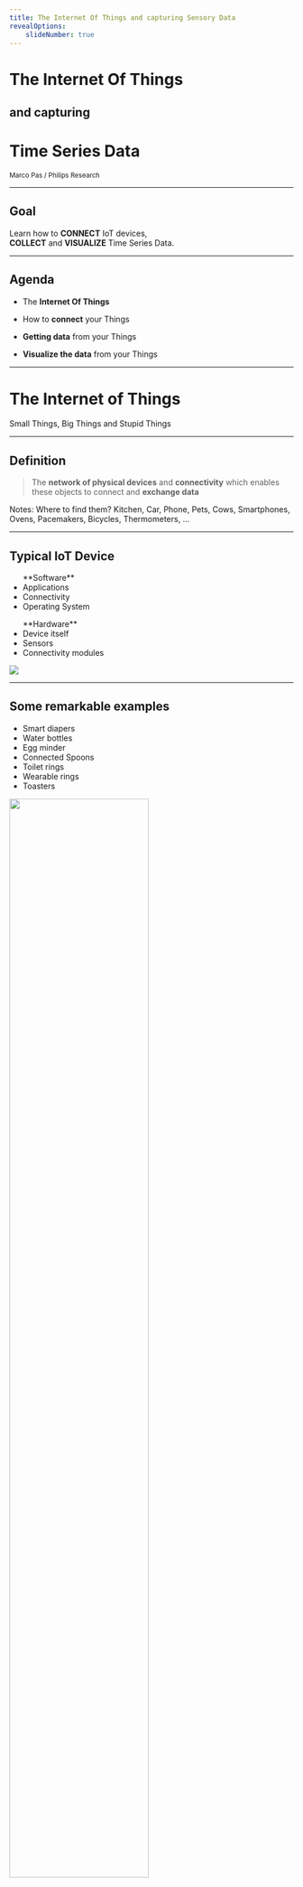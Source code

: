 ```yaml
---
title: The Internet Of Things and capturing Sensory Data
revealOptions:
    slideNumber: true
---
```


# **The Internet Of Things** 

## and capturing 

# **Time Series Data**

<small>Marco Pas / Philips Research</small>

---

## Goal

Learn how to **CONNECT** IoT devices,  
**COLLECT** and **VISUALIZE** Time Series Data.

---

## Agenda

+ The **Internet Of Things**

+ How to **connect** your Things

+ **Getting data** from your Things

+ **Visualize the data** from your Things

---

# The **Internet of Things**

Small Things, Big Things and Stupid Things

----

## Definition

> The **network of physical devices** 
> and **connectivity** which enables these 
> objects to connect and **exchange data**

Notes:
Where to find them? Kitchen, Car, Phone, Pets, Cows,  Smartphones, Ovens, Pacemakers, Bicycles, Thermometers, ...

----

## Typical IoT Device

<div class="multiCol">
    <div class="col">
        <ul>
            **Software**
            <li>Applications</li>
            <li>Connectivity</li>
            <li>Operating System</li>
        </ul>
    </div>
    <div class="col">
        <ul>
            **Hardware**
            <li>Device itself</li>
            <li>Sensors</li>
            <li>Connectivity modules</li>
        </ul>
    </div>
</div>

![](./images/raspberry_pi.jpg) <!-- .element height="40%" width="40%" -->


----

## Some **remarkable** examples

<div class="multiCol">
    <div class="col">
        <ul>
            <li>Smart diapers</li>
            <li>Water bottles</li>
            <li>Egg minder</li>
            <li>Connected Spoons</li>
            <li>Toilet rings</li>
            <li>Wearable rings</li>
            <li>Toasters</li>
        </ul>
    </div>
    <div class="col">
        <img src="./images/iot-diaper.png" height="70%">
    </div>
</div>
----

## Some **cool** examples

----
<!-- .slide: data-background="./images/iot-device-hue.jpg" -->
## Ambient Experience

<div class="multiCol" style="color:white">
    <div class="col">
        <ul>
            <li>Smart Home</li>
        </ul>
    </div>
</div>

----
<!-- .slide: data-background="./images/iot-device-wearables.jpg" -->

## Wearables

<div class="multiCol" style="color:white">
    <div class="col">
        <ul>
            <li>Health Monitoring</li>
        </ul>
    </div>
    <div class="col">
        <ul>
            <li>Assistive Technology</li>
        </ul>
    </div>
</div>

----
<!-- .slide: data-background="./images/iot-device-smart-pharming.jpg"-->

## <div style="color:black;">Smart Farming</div>

<div class="multiCol" style="color:black">
    <div class="col">
        <ul>
            <li>Precision Farming</li>
        </ul>
    </div>
    <div class="col">
        <ul>
            <li>Livestock Monitoring</li>
        </ul>
    </div>
</div>

----
<!-- .slide: data-background="rgb(181, 83, 60)" -->

## IOT is hard <i class="fas fa-exclamation-triangle"></i> 

> IoT Projects have a 75% Failure Rate

+ Long completion times
+ Poor quality of the data collected
+ IoT integration
+ Budget overruns
+ Data privacy / Security

----
<!-- .slide: data-background="rgb(181, 83, 60)" -->

![](./images/iot-device-smart-toy.jpg)

Note: Fisher-Price smart bear allowed hacking of children's biographical data.

----
<!-- .slide: data-background="rgb(181, 83, 60)" -->
![](./images/iot-device-smart-fridge.jpg)

Note: Samsung had a smart fridge that didn’t check SSL certificates, which meant someone could use a man-in-the-middle attack to snag your Google login information.

----
<!-- .slide: data-background="rgb(181, 83, 60)" -->
![](./images/iot-device-ddos.jpg)

Note: A hack in October of 2016 used IoT devices to shut down massive portions of the internet, the victim was a company called Dyn, which is one of the entities that route web traffic.

----
<i class="fas fa-exclamation-triangle fa-2x"></i>

When you start playing around with IOT devices do not forget about **security and data privacy**.

---

# How to **connect** Your Things

Natively & using AWS IOT

----

## Connectivity Requirements

+ **Lightweight** and Bandwidth Efficient
+ **Simple** to implement
+ **Data Agnostic**
+ Continuous **Session Awareness**
+ Support **Quality of Service**

----

## Connectivity Candidates

<i class="fas fa-tablet fa-2x"></i>  <i class="fas fa-arrows-alt-h fa-2x"></i> <i class="fas fa-cloud fa-2x"></i> <i class="fas fa-arrows-alt-h fa-2x"></i> <i class="fas fa-server fa-2x"></i>

+ REST/GRPC
+ AMQP
+ XMPP
+ STOMP
+ **MQTT**
+ CoAP

----

## **MQ** **T**elemetry **T**ransport

> MQTT is a Client Server **publish/subscribe messaging transport protocol**. <br><br> Standardized under OASIS.

Note: Developed out of IBM’s pervasive computing team and their work with partners in the industrial sector.

----

## MQTT Parts

![](./images/mqtt/iot-broker-pub-sub.png) <!-- .element height="90%" width="90%" -->

----

## MQTT Tooling

<div class="multiCol">
    <div class="col">
        <ul>
            <u>Brokers</u>
            <li>**Mosquitto**</li>
            <li>HiveMQ</li>
            <li>ActiveMQ</li>
            <li>RabbitMQ</li>
            <li>emqttd</li>
            <li>**AWS IOT**</li>
            <li>...</li>
        </ul>
    </div>
    <div class="col">
        <ul>
            <u>Clients</u>
            <li>**Paho**</li>
            <li>**Spring Integration**</li>
            <li>...</li>
        </ul>
    </div>
    <div class="col">
        <ul>
            <u>Tools</u>
            <li>MQTT.fx</li>
            <li>MyMQTT</li>
            <li>MQTT Lens</li>
            <li>**MQTTBox**</li>
            <li>...</li>
        </ul>
    </div>
</div>

----

# IoT & MQTT **Natively**

----

##### Demo - Overview

![](./images/mqtt/mqtt-pub-sub.png)

----

##### Demo - **Run broker  & connect client**

![](./images/mqtt/mqtt-demo-step1.png)  <!--  .element  height="90%"  width="90%"  -->

----

```
// file: docker-compose.yml
version: "3"
services:

  mosquitto:
    image: eclipse-mosquitto:1.4.12
    container_name: mosquitto
    ports:
      - 1883:1883       # MQTT port
      - 9001:9001       # MQTT websocket port
    volumes:
      - $PWD/../../mosquitto/config/mosquitto.conf:/mosquitto/config/mosquitto.conf
      - $PWD/../../mosquitto/data:/mosquitto/data
```

----

## Demo

## **Run broker  & connect client**

----

## MQTT Connect

What                  |                Description
--------------------- | ------------------------------------------
**ClientId**          | Unique identifier of each client
**Username/Password** | Authenticating/Authorization
**Last Will Message** | Notify other clients, when a client disconnects ungracefully

----

## MQTT Connect Example

```java
String clientId = MqttClient.generateClientId();
MqttClient client = new MqttClient("tcp://localhost:1883", clientId);

MqttConnectOptions connOpts = new MqttConnectOptions();
connOpts.setUserName("foo");
connOpts.setPassword("bar");

client.connect(connOpts);
```

----

##### Demo - **Publish & Subscribe**

![](./images/mqtt/mqtt-demo-step2.png)  <!--  .element  height="90%"  width="90%"  -->

----

##### Demo - **Publish & Subscribe**

```
// Publish a message
$ mosquitto_pub -t "myhome/livingroom/temperature" -m '0.1' # publish a message
$ mosquitto_pub -t "myhome/livingroom/temperature" -l       # publish by line

// Start a subscriber
$ mosquitto_sub -v -t "myhome/livingroom/temperature"
$ mosquitto_sub -v -t "myhome/+/temperature"                # using + wildcard
$ mosquitto_sub -v -t "myhome/#"                            # using # wildcards
```

----

## Demo

##  **Publish & Subscribe**

----

## MQTT Message

What           |                Description
-------------- | ------------------------------------------
**Payload**    | Data agnostic payload (images, texts, any binary data)
**Topicname**  | A simple string, hierarchically structured
**Retainflag** | Retain last message if no subscribers
**QoS**        | The quality level of this message (0/1/2)

----

## MQTT Publish Example

```java
String clientId = MqttClient.generateClientId();
MqttClient client = new MqttClient("tcp://localhost:1883", clientId);
MqttConnectOptions connOpts = new MqttConnectOptions();
connOpts.setUserName("foo");
connOpts.setPassword("bar");
client.connect(connOpts);

// publish
MqttMessage message = new MqttMessage();
message.setPayload("Hello world from Java".getBytes());
client.publish("iot_data", message);
client.disconnect();
```

----

##### Demo - **SpringBoot/Grails and MQTT**

![](./images/mqtt/mqtt-demo-step3.png)  <!--  .element  height="90%"  width="90%"  -->

----

## SpringBoot/Grails and MQTT

It is just as simple as adding dependencies on:

```
// file:build.gradle
compile "org.springframework.boot:spring-boot-starter-integration"
compile "org.springframework.integration:spring-integration-mqtt"
```

----

## Spring Integration and MQTT
![](./images/mqtt/springboot-integration-mqtt.png)  <!--  .element  height="90%"  width="90%"  -->

----

## Mqtt Client
```
// MqttClient
@Bean
DefaultMqttPahoClientFactory mqttClientFactory() {
    DefaultMqttPahoClientFactory factory = new DefaultMqttPahoClientFactory()
    defaultMqttPahoClientFactory.setServerURIs("tcp://localhost:1883")
    return factory
}
```

----

## InputChannel
```
// InputChannel
@Bean
MessageChannel mqttInputChannel() {
    return new DirectChannel()
}

@Bean
MessageProducerSupport mqttInbound() {
    MqttPahoMessageDrivenChannelAdapter adapter = 
        new MqttPahoMessageDrivenChannelAdapter(
            UUID.randomUUID().toString(),
            mqttClientFactory(),
            "myhome/livingroom/temperature"         // subscribe to topic
    );
    // some code intentionally omitted
    adapter.setOutputChannel(mqttInputChannel())    // send to channel
    return adapter
}

```
----

## MessageHandler
```
// MessageHandler
@Bean
@ServiceActivator(inputChannel = "mqttInputChannel")
MessageHandler stringHandler() {
    return new MessageHandler() {
        @Override
        void handleMessage(Message<?> message) throws MessagingException {
            println message.payload.toString()
        }
    }
}
```
----

## Demo

##  **SpringBoot/Grails and MQTT**

----

# Amazon **AWS IoT**

----

![](./images/aws/aws-iot.png)  <!--  .element  height="100%"  width="100%"  -->

----

![](./images/aws/aws-iot-things.png)  <!--  .element  height="100%"  width="100%"  -->


----

## AWS IoT - Rules

![](./images/aws/aws-iot-rules.png)  <!--  .element  height="100%"  width="100%"  -->

----

## AWS IoT offerings

* IoT Core
* Device Management
* GreenGrass
* IoT Analytics
* Amazon FreeRTOS
* IoT 1-Click
* IoT Button

----

##### Demo - **AWS IoT - Publish & Subscribe**

![](./images/mqtt/mqtt-demo-step4.png)  <!--  .element  height="90%"  width="90%"  -->

----

## Connect to AWS IoT

Requirements
* **Register your thing** inside AWS IoT
* Generate certificate for your thing
* Attach policy to the certificate

```json
{
  "Version": "2012-10-17",
  "Statement": [
    {
      "Effect": "Allow",
      "Action": "iot:*",
      "Resource": "arn:aws:iot:<region>:<arnId>:*"
    }
  ]
}
```

----

## AWS IoT - Publish & Subscribe

Publish
```
mosquitto_pub --cafile aws-iot-rootCA.pem --cert <device-certificate>.pem.crt 
  --key <private-key>.pem.key  -h <aws-iot-endpoint> -p 8883 
  -t <topicName> -m "Hello from Mosquitto"
```

Subscribe
```
mosquitto_sub --cafile aws-iot-rootCA.pem --cert <device-certificate>.pem.crt 
  --key <private-key>.pem.key  -h <aws-iot-endpoint> -p 8883 
  -t <topicName>
```

----

## Demo

##  **AWS IoT - Publish & Subscribe**

---

# **Getting data** from your Things

Large amounts of time stamped data

----

## Time Stamped Data

Applications rely on a form of data that  

**measures how things change over time.**  

Where time isn’t just a metric, but a primary axis!

----

## Time Series data

A time-series is a sequence of data points consisting of successive measurements made **over a time interval**
  
> [timestamp] [metadata/tags] [fields+values]

----

## Database Trends

![](./images/database-trends.png)

----

## Time Series database

![](./images/why.png)  <!--  .element  height="40%"  width="40%"  -->

+ Scale
+ Usability

Note: 

Scale: Time-series data accumulates very quickly. (For example, a single connected car will collect 25GB of data per hour.) And normal databases are not designed to handle that scale: relational databases fare poorly with very large datasets; NoSQL databases fare better at scale, but can still be outperformed by a database fine-tuned for time-series data. In contrast, time-series databases (which can be based on relational or NoSQL databases) handle scale by introducing efficiencies that are only possible when you treat time as a first class citizen. These efficiencies result in performance improvements, including: higher ingest rates, faster queries at scale (although some support more queries than others), and better data compression.

Usability: TSDBs also typically include functions and operations common to time-series data analysis: data retention policies, continuous queries, flexible time aggregations, etc. Even if scale it not a concern at the moment (e.g., if you are just starting to collect data), these features can still provide a better user experience and make your life easier.

----

## Timeseries Database Ranking

![](./images/database-timeseries-db-ranking.png)

----

## InfluxData Products

![](./images/influxdata-products.png) <!--  .element  height="60%" width="60%" -->

----

## Introducing

<div class="multiCol">
    <div class="col">
        <ul>
            <li>Open source</li>
            <li>Written in Go</li>
            <li>Easy to use</li>
            <li>Automated data retention policy</li>
        </ul>
    </div>
        <div class="col">
        <ul>
            <li>Schemaless</li>
            <li>Client libraries available</li>
            <li>Support for large amounts of data</li>
        </ul>
    </div>
</div>

![](./images/influxdb-logo.png)  <!--  .element  height="30%"  width="40%" -->

----

## Data structure

+ **Measurement**, name of the measurement
+ **Tags**, metadata for the measurement
+ **Fields**, values for the measurement
+ **Timestamp**, primary index is always time

```
// example:

[measurement],[tags] [fields] [timestamp]

weather_sensor,crop=blueberries,region=north temp=50.1 1472515200000000000
weather_sensor,crop=blueberries,region=midwest temp=49.8 1472515200000000000
```

----

## Query Language

+ SQL Like
+ CLI & HTTP-Api for read and writes
+ Continuous Queries
+ Operators & Mathematical Functions
+ Automated data retention policies

```
// example:

SELECT MEAN("temp") FROM "weather_sensor" WHERE region = 'north'
```

----

## Data exploration

```sql
// GENERAL
SHOW DATABASES
SHOW SERIES
SHOW USERS

// SELECT
SELECT (*) FROM "wheather_sensor" GROUP BY region
SELECT (*) FROM "wheather_sensor" GROUP BY time(10m)
SELECT MEAN("temp") FROM "wheather_sensor" GROUP BY time(10m),region
SELECT MEAN("temp") FROM "wheather_sensor" GROUP BY time(10m),*
SELECT MEAN("temp") FROM "wheather_sensor" GROUP BY time(10m),* fill(none)

// INTO
SELECT MEAN("temp") INTO "grouped_data" FROM "wheather_sensor" GROUP BY time(10m)
```

----

## Writing data to InfluxDB
Manually using CLI or HTTP-API

```
INSERT weather_sensor,crop=blueberries,region=north temp=50.1
```
```
INSERT weather_sensor,crop=blueberries,region=north temp=50.1 1472515200000000000
```
or using client libraries  
(Python, Java, Go, Elixir, JavaScript, .Net, ...)

----

## InfluxDB Java Client

+ uses InfluxDB HTTP-API
+ Support batch operations
+ Write / Query
+ QueryResult mapper to POJO

```
influxDB.write(Point.measurement("cpu")
	.time(System.currentTimeMillis(), TimeUnit.MILLISECONDS)
	.addField("idle", 90L)
	.addField("user", 9L)
	.addField("system", 1L)
	.build());
```

```
Query query = new Query("SELECT idle FROM cpu", dbName);
```

----

## SpringBoot/Grails and InfluxDB

It is just as simple as adding dependencies on:

```
// file: build.gradle

compile "com.github.miwurster:spring-data-influxdb:1.6"
compile "org.influxdb:influxdb-java:2.9"
```

Result **DefaultInfluxDBTemplate** which can be configured using `application.yml`

----
## **Write** data
```
class InfluxDBWriterService {

    @Autowired
    DefaultInfluxDBTemplate defaultInfluxDBTemplate     // get the template

    def writeToInfluxDB(json) {
        Point point = Point.measurement("temperature")  // create a point
                .time(System.currentTimeMillis(), TimeUnit.MILLISECONDS)
                .tag("location", json.location)
                .addField("temperature", new Double(json.temperature))
                .build()


        defaultInfluxDBTemplate.write(point)            // write a point to InfluxDB
    }
}
```

----

## **Query** data to POJO

```
InfluxDBResultMapper resultMapper = new InfluxDBResultMapper(); // threadsafe
Query query = new Query("SELECT * FROM cpu", defaultInfluxDbTemplate.getDatabase())
QueryResult queryResult = influxDB.query(query)
List<Cpu> cpuList = resultMapper.toPOJO(queryResult, Cpu.class)
```
```
@Measurement(name = "cpu")
public class Cpu {
    @Column(name = "time")
    private Instant time;
    @Column(name = "host", tag = true)
    private String hostname;
    // some code ommitted intentionally
}
```

----

## Demo

##  **Insert data** using Grails/SpringBoot

---

# **Visualize the data** from your Things

Pretty pictures

----

## Visualization **options**

![](./images/influxdb-grafana.png)

----

## Grafana Dashboard

![](./images/grafana-screenshot.png) <!--  .element  height="80%"  width="80%" -->

----

## Demo

## Grafana - InfluxDB 

---

# Thank **you**